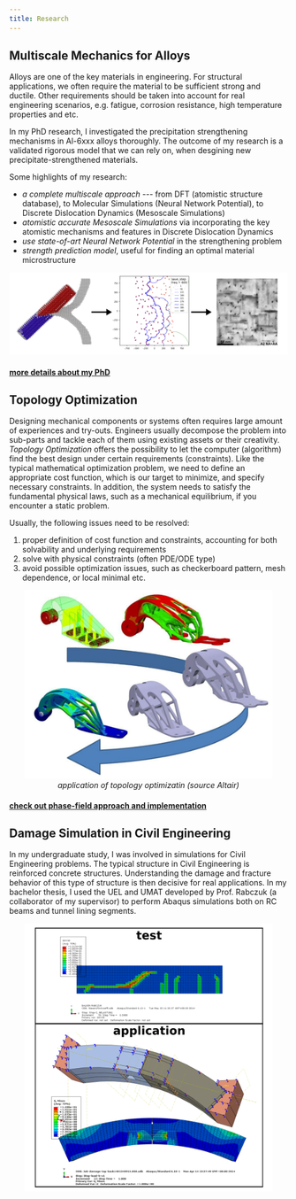 ```yaml
---
title: Research
---
```


## Multiscale Mechanics for Alloys
Alloys are one of the key materials in engineering. For structural applications, we often require the material to be sufficient strong and ductile. Other requirements should be taken into account for real engineering scenarios, e.g. fatigue, corrosion resistance, high temperature properties and etc.

In my PhD research, I investigated the precipitation strengthening mechanisms in Al-6xxx alloys thoroughly. The outcome of my research is a validated rigorous model that we can rely on, when desgining new precipitate-strengthened materials. 

Some highlights of my research:
+ _a complete multiscale approach_ --- from DFT (atomistic structure database), to Molecular Simulations (Neural Network Potential), to Discrete Dislocation Dynamics (Mesoscale Simulations)
+ _atomistic accurate Mesoscale Simulations_ via incorporating the key atomistic mechanisms and features in Discrete Dislocation Dynamics
+ _use state-of-art Neural Network Potential_ in the strengthening problem
+ _strength prediction model_, useful for finding an optimal material microstructure


<center>
<img src="phd/atom_to_yield.png" width="560px">
</center>


<h4> <a href="phd" target="blank">more details about my PhD</a></h4>

<!-- Precipitation strengthening is one of the key strengthening mechanisms in many alloy systems, e.g. aluminium alloys, magnesium alloys, nickel-based superalloy, and etc. These alloys undergo a special heat treatment to form a second phase (precipitate) in the matrix system. The  -->

## Topology Optimization

Designing mechanical components or systems often requires large amount of experiences and try-outs. Engineers usually decompose the problem into sub-parts and tackle each of them using existing assets or their creativity. _Topology Optimization_ offers the possibility to let the computer (algorithm) find the best design under certain requirements (constraints). Like the typical mathematical optimization problem, we need to define an appropriate cost function, which is our target to minimize, and specify necessary constraints. In addition, the system needs to satisfy the fundamental physical laws, such as a mechanical equilibrium, if you encounter a static problem.

Usually, the following issues need to be resolved:
1. proper definition of cost function and constraints, accounting for both solvability and underlying requirements
2. solve with physical constraints (often PDE/ODE type)
3. avoid possible optimization issues, such as checkerboard pattern, mesh dependence, or local minimal etc.

<p>
<center>
<img src="master/aerospace.png" width="450px">
<div><i>application of topology optimizatin (source Altair)</i></div>
</center>
</p>

<h4> <a href="phd" target="blank">check out phase-field approach and implementation</a></h4>


## Damage Simulation in Civil Engineering

In my undergraduate study, I was involved in simulations for Civil Engineering problems. The typical structure in Civil Engineering is reinforced concrete structures. Understanding the damage and fracture behavior of this type of structure is then decisive for real applications. In my bachelor thesis, I used the UEL and UMAT developed by Prof. Rabczuk (a collaborator of my supervisor) to perform Abaqus simulations both on RC beams and tunnel lining segments.

<center>
<img src="ba_overview.png" width="450px">
</center>


<!-- <h4> <a href="bachelor" target="blank">Damage model</a></h4> -->
